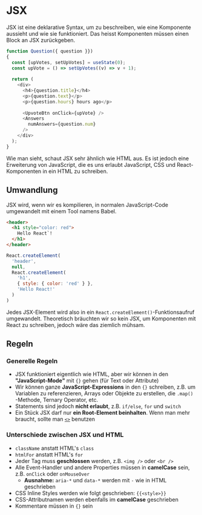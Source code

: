 # JSX

JSX ist eine deklarative Syntax, um zu beschreiben, wie eine Komponente aussieht und wie sie funktioniert. Das heisst Komponenten müssen einen 
Block an JSX zurückgeben.

````Typescript
function Question({ question }})
{
  const [upVotes, setUpVotes] = useState(0);
  const upVote = () => setUpVotes((v) => v + 1);
 
  return (
    <div>
      <h4>{question.title}</h4>
      <p>{question.text}</p>
      <p>{question.hours} hours ago</p>
      
      <UpvoteBtn onClick={upVote} />
      <Answers
        numAnswers={question.num}
      />
    </div>
  );
}
````

Wie man sieht, schaut JSX sehr ähnlich wie HTML aus. Es ist jedoch eine Erweiterung von JavaScript, die es uns erlaubt JavaScript, CSS und 
React-Komponenten in ein HTML zu schreiben.

## Umwandlung

JSX wird, wenn wir es kompilieren, in normalen JavaScript-Code umgewandelt mit einem Tool namens Babel.

````HTML
<header>
  <h1 style="color: red">
    Hello React`!
  </h1>
</header>
````

````Javascript
React.createElement(
  'header',
  null,
  React.createElement(
    'h1',
    { style: { color: 'red' } },
    'Hello React!'
  )
)
````

Jedes JSX-Element wird also in ein `React.createElement()`-Funktionsaufruf umgewandelt. Theoretisch bräuchten wir so kein JSX, um Komponenten mit 
React zu schreiben, jedoch wäre das ziemlich mühsam.

## Regeln

### Generelle Regeln

- JSX funktioniert eigentlich wie HTML, aber wir können in den **"JavaScript-Mode"** mit `{}` gehen (für Text oder Attribute)
- Wir können ganze **JavaScript-Expressions** in den `{}` schreiben, z.B. um Variablen zu referenzieren, Arrays oder Objekte zu erstellen, die `.map()
`-Methode, Ternary Operator, etc.
- Statements sind jedoch **nicht erlaubt**, z.B. `if/else`, `for` und `switch`
- Ein Stück JSX darf nur **ein Root-Element beinhalten**. Wenn man mehr braucht, sollte man [`<>`](Fragments.md) benutzen

### Unterschiede zwischen JSX und HTML

- `className` anstatt HTML's `class`
- `htmlFor` anstatt HTML's `for`
- Jeder Tag muss **geschlossen** werden, z.B. `<img />` oder `<br />`
- Alle Event-Handler und andere Properties müssen in **camelCase** sein, z.B. `onClick` oder `onMouseOver`
  - **Ausnahme:** `aria-*` und `data-*` werden mit `-` wie in HTML geschrieben
- CSS Inline Styles werden wie folgt geschrieben: `{{<style>}}`
- CSS-Attributnamen werden ebenfalls im **camelCase** geschrieben
- Kommentare müssen in `{}` sein